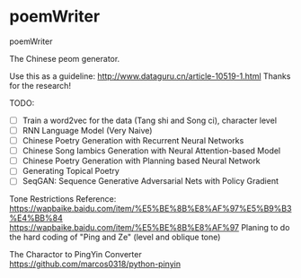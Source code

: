 # poemWriter
poemWriter

The Chinese peom generator.

Use this as a guideline:
http://www.dataguru.cn/article-10519-1.html
Thanks for the research!

TODO:
- [ ] Train a word2vec for the data (Tang shi and Song ci), character level
- [ ] RNN Language Model (Very Naive)
- [ ] Chinese Poetry Generation with Recurrent Neural Networks
- [ ] Chinese Song Iambics Generation with Neural Attention-based Model
- [ ] Chinese Poetry Generation with Planning based Neural Network
- [ ] Generating Topical Poetry
- [ ] SeqGAN: Sequence Generative Adversarial Nets with Policy Gradient

Tone Restrictions
Reference:
https://wapbaike.baidu.com/item/%E5%BE%8B%E8%AF%97%E5%B9%B3%E4%BB%84
https://wapbaike.baidu.com/item/%E5%BE%8B%E8%AF%97
Planing to do the hard coding of "Ping and Ze" (level and oblique tone)


The Charactor to PingYin Converter
https://github.com/marcos0318/python-pinyin


